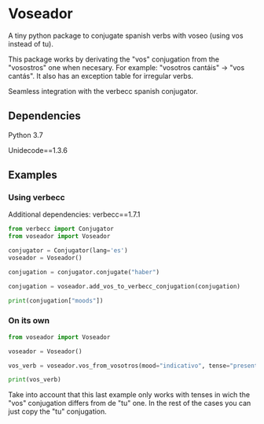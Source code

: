 
# Voseador

A tiny python package to conjugate spanish verbs with voseo (using vos instead of tu).

This package works by derivating the "vos" conjugation from the "vosostros" one when necesary. For example: "vosotros cantáis" -> "vos cantás". It also has an exception table for irregular verbs.

Seamless integration with the verbecc spanish conjugator.

## Dependencies

Python 3.7

Unidecode==1.3.6

## Examples

### Using verbecc

Additional dependencies:
verbecc==1.7.1

``` python
from verbecc import Conjugator
from voseador import Voseador

conjugator = Conjugator(lang='es')
voseador = Voseador()

conjugation = conjugator.conjugate("haber")

conjugation = voseador.add_vos_to_verbecc_conjugation(conjugation)

print(conjugation["moods"])
```

### On its own

``` python
from voseador import Voseador

voseador = Voseador()

vos_verb = voseador.vos_from_vosotros(mood="indicativo", tense="presente", infinitivo="comer", vosotros_verb="coméis")

print(vos_verb)
```

Take into account that this last example only works with tenses in wich the "vos" conjugation differs from de "tu" one. In the rest of the cases you can just copy the "tu" conjugation.

